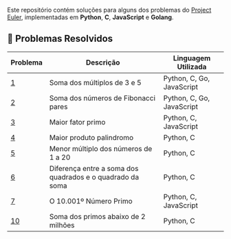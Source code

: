 Este repositório contém soluções para alguns dos problemas do [Project Euler](https://projecteuler.net/), implementadas em **Python**, **C**, **JavaScript** e **Golang**.

## 🚀 Problemas Resolvidos

| Problema | Descrição                         				  | Linguagem Utilizada |
|----------|-----------------------------------------------|---------------------|
| [1](https://projecteuler.net/problem=1)		| Soma dos múltiplos de 3 e 5											| Python, C, Go, JavaScript	|
| [2](https://projecteuler.net/problem=2) 	| Soma dos números de Fibonacci pares								| Python, C, Go, JavaScript	|
| [3](https://projecteuler.net/problem=3) 	| Maior fator primo														| Python, C, JavaScript       |
| [4](https://projecteuler.net/problem=4) 	| Maior produto palindromo 											| Python, C				     		|
| [5](https://projecteuler.net/problem=5) 	| Menor múltiplo dos números de 1 a 20								| Python, C				     		|
| [6](https://projecteuler.net/problem=6) 	| Diferença entre a soma dos quadrados e o quadrado da soma	| Python, C				     		|
| [7](https://projecteuler.net/problem=7) 	| O 10.001º Número Primo												| Python, C, JavaScript			|
| [10](https://projecteuler.net/problem=10)	| Soma dos primos abaixo de 2 milhões								| Python, C           			|
